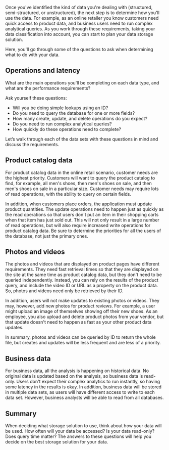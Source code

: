 Once you've identified the kind of data you're dealing with (structured, semi-structured, or unstructured), the next step is to determine how you'll use the data. For example, as an online retailer you know customers need quick access to product data, and business users need to run complex analytical queries. As you work through these requirements, taking your data classification into account, you can start to plan your data storage solution.

Here, you'll go through some of the questions to ask when determining what to do with your data.

## Operations and latency

What are the main operations you'll be completing on each data type, and what are the performance requirements?

Ask yourself these questions:

* Will you be doing simple lookups using an ID?
* Do you need to query the database for one or more fields?
* How many create, update, and delete operations do you expect?
* Do you need to run complex analytical queries?
* How quickly do these operations need to complete?

Let’s walk through each of the data sets with these questions in mind and discuss the requirements.

## Product catalog data

For product catalog data in the online retail scenario, customer needs are the highest priority. Customers will want to query the product catalog to find, for example, all men's shoes, then men's shoes on sale, and then men's shoes on sale in a particular size. Customer needs may require lots of read operations, with the ability to query on certain fields.

In addition, when customers place orders, the application must update product quantities. The update operations need to happen just as quickly as the read operations so that users don't put an item in their shopping carts when that item has just sold out. This will not only result in a large number of read operations, but will also require increased write operations for product catalog data. Be sure to determine the priorities for all the users of the database, not just the primary ones.

## Photos and videos

The photos and videos that are displayed on product pages have different requirements. They need fast retrieval times so that they are displayed on the site at the same time as product catalog data, but they don't need to be queried independently. Instead, you can rely on the results of the product query, and include the video ID or URL as a property on the product data. So, photos and videos need only be retrieved by their ID.

In addition, users will not make updates to existing photos or videos. They may, however, add new photos for product reviews. For example, a user might upload an image of themselves showing off their new shoes. As an employee, you also upload and delete product photos from your vendor, but that update doesn't need to happen as fast as your other product data updates. 

In summary, photos and videos can be queried by ID to return the whole file, but creates and updates will be less frequent and are less of a priority.  

## Business data

For business data, all the analysis is happening on historical data. No original data is updated based on the analysis, so business data is read-only. Users don't expect their complex analytics to run instantly, so having some latency in the results is okay. In addition, business data will be stored in multiple data sets, as users will have different access to write to each data set. However, business analysts will be able to read from all databases.

## Summary

When deciding what storage solution to use, think about how your data will be used. How often will your data be accessed? Is your data read-only? Does query time matter? The answers to these questions will help you decide on the best storage solution for your data.